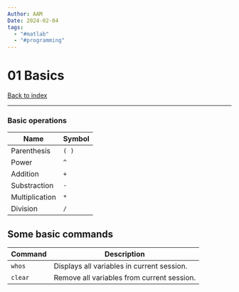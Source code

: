 ```yaml
---
Author: AAM
Date: 2024-02-04
tags:
  - "#matlab"
  - "#programming"
---
```


# 01 Basics

[Back to index](../index.md)

---

### Basic operations

| Name | Symbol |
| ---- | ---- |
| Parenthesis | `( )` |
| Power | `^` |
| Addition | `+` |
| Substraction | `-` |
| Multiplication | `*` |
| Division | `/` |

## Some basic commands

| Command | Description |
| ---- | ---- |
| `whos` | Displays all variables in current session. |
| `clear` | Remove all variables from current session. |